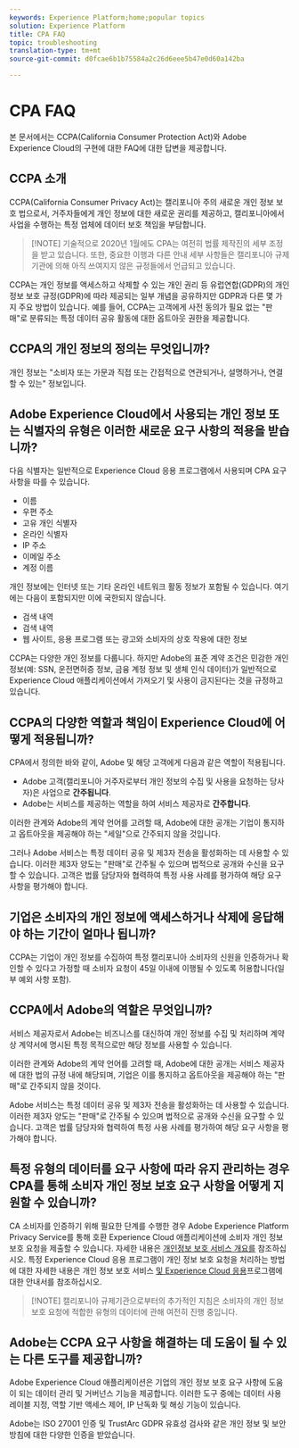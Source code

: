 ```yaml
---
keywords: Experience Platform;home;popular topics
solution: Experience Platform
title: CPA FAQ
topic: troubleshooting
translation-type: tm+mt
source-git-commit: d0fcae6b1b75584a2c26d6eee5b47e0d60a142ba

---
```



# CPA FAQ

본 문서에서는 CCPA(California Consumer Protection Act)와 Adobe Experience Cloud의 구현에 대한 FAQ에 대한 답변을 제공합니다.

## CCPA 소개

CCPA(California Consumer Privacy Act)는 캘리포니아 주의 새로운 개인 정보 보호 법으로서, 거주자들에게 개인 정보에 대한 새로운 권리를 제공하고, 캘리포니아에서 사업을 수행하는 특정 업체에 데이터 보호 책임을 부담합니다.

>[!NOTE] 기술적으로 2020년 1월에도 CPA는 여전히 법률 제작진의 세부 조정을 받고 있습니다. 또한, 중요한 이행과 다른 안내 세부 사항들은 캘리포니아 규제 기관에 의해 아직 쓰여지지 않은 규정들에서 언급되고 있습니다.

CCPA는 개인 정보를 액세스하고 삭제할 수 있는 개인 권리 등 유럽연합(GDPR)의 개인 정보 보호 규정(GDPR)에 따라 제공되는 일부 개념을 공유하지만 GDPR과 다른 몇 가지 주요 방법이 있습니다. 예를 들어, CCPA는 고객에게 사전 동의가 필요 없는 &quot;판매&quot;로 분류되는 특정 데이터 공유 활동에 대한 옵트아웃 권한을 제공합니다.

## CCPA의 개인 정보의 정의는 무엇입니까?

개인 정보는 &quot;소비자 또는 가문과 직접 또는 간접적으로 연관되거나, 설명하거나, 연결할 수 있는&quot; 정보입니다.

## Adobe Experience Cloud에서 사용되는 개인 정보 또는 식별자의 유형은 이러한 새로운 요구 사항의 적용을 받습니까?

다음 식별자는 일반적으로 Experience Cloud 응용 프로그램에서 사용되며 CPA 요구 사항을 따를 수 있습니다.

- 이름
- 우편 주소
- 고유 개인 식별자
- 온라인 식별자
- IP 주소
- 이메일 주소
- 계정 이름

개인 정보에는 인터넷 또는 기타 온라인 네트워크 활동 정보가 포함될 수 있습니다. 여기에는 다음이 포함되지만 이에 국한되지 않습니다.

- 검색 내역
- 검색 내역
- 웹 사이트, 응용 프로그램 또는 광고와 소비자의 상호 작용에 대한 정보

CCPA는 다양한 개인 정보를 다룹니다. 하지만 Adobe의 표준 계약 조건은 민감한 개인 정보(예: SSN, 운전면허증 정보, 금융 계정 정보 및 생체 인식 데이터)가 일반적으로 Experience Cloud 애플리케이션에서 가져오기 및 사용이 금지된다는 것을 규정하고 있습니다.

## CCPA의 다양한 역할과 책임이 Experience Cloud에 어떻게 적용됩니까?

CPA에서 정의한 바와 같이, Adobe 및 해당 고객에게 다음과 같은 역할이 적용됩니다.

- Adobe 고객(캘리포니아 거주자로부터 개인 정보의 수집 및 사용을 요청하는 당사자)은 사업으로 **간주됩니다**.
- Adobe는 서비스를 제공하는 역할을 하여 서비스 제공자로 **간주합니다**.

이러한 관계와 Adobe의 계약 언어를 고려할 때, Adobe에 대한 공개는 기업이 통지하고 옵트아웃을 제공해야 하는 &quot;세일&quot;으로 간주되지 않을 것입니다.

그러나 Adobe 서비스는 특정 데이터 공유 및 제3자 전송을 활성화하는 데 사용할 수 있습니다. 이러한 제3자 양도는 &quot;판매&quot;로 간주될 수 있으며 법적으로 공개와 수신을 요구할 수 있습니다.  고객은 법률 담당자와 협력하여 특정 사용 사례를 평가하여 해당 요구 사항을 평가해야 합니다.

## 기업은 소비자의 개인 정보에 액세스하거나 삭제에 응답해야 하는 기간이 얼마나 됩니까?

CCPA는 기업이 개인 정보를 수집하여 특정 캘리포니아 소비자의 신원을 인증하거나 확인할 수 있다고 가정할 때 소비자 요청이 45일 이내에 이행될 수 있도록 허용합니다(일부 예외 사항 포함).

## CCPA에서 Adobe의 역할은 무엇입니까?

서비스 제공자로서 Adobe는 비즈니스를 대신하여 개인 정보를 수집 및 처리하며 계약상 계약서에 명시된 특정 목적으로만 해당 정보를 사용할 수 있습니다.

이러한 관계와 Adobe의 계약 언어를 고려할 때, Adobe에 대한 공개는 서비스 제공자에 대한 법의 규정 내에 해당되며, 기업은 이를 통지하고 옵트아웃을 제공해야 하는 &quot;판매&quot;로 간주되지 않을 것이다.

Adobe 서비스는 특정 데이터 공유 및 제3자 전송을 활성화하는 데 사용할 수 있습니다. 이러한 제3자 양도는 &quot;판매&quot;로 간주될 수 있으며 법적으로 공개와 수신을 요구할 수 있습니다.  고객은 법률 담당자와 협력하여 특정 사용 사례를 평가하여 해당 요구 사항을 평가해야 합니다.

## 특정 유형의 데이터를 요구 사항에 따라 유지 관리하는 경우 CPA를 통해 소비자 개인 정보 보호 요구 사항을 어떻게 지원할 수 있습니까?

CA 소비자를 인증하기 위해 필요한 단계를 수행한 경우 Adobe Experience Platform Privacy Service를 통해 호환 Experience Cloud 애플리케이션에 소비자 개인 정보 보호 요청을 제출할 수 있습니다. 자세한 내용은 [개인정보 보호 서비스 개요를](../home.md) 참조하십시오. 특정 Experience Cloud 응용 프로그램이 개인 정보 보호 요청을 처리하는 방법에 대한 자세한 내용은 개인 정보 보호 서비스 [및 Experience Cloud 응용](../experience-cloud-apps.md)프로그램에 대한 안내서를 참조하십시오.

>[!NOTE] 캘리포니아 규제기관으로부터의 추가적인 지침은 소비자의 개인 정보 보호 요청에 적합한 유형의 데이터에 관해 여전히 진행 중입니다.

## Adobe는 CCPA 요구 사항을 해결하는 데 도움이 될 수 있는 다른 도구를 제공합니까?

Adobe Experience Cloud 애플리케이션은 기업의 개인 정보 보호 요구 사항에 도움이 되는 데이터 관리 및 거버넌스 기능을 제공합니다. 이러한 도구 중에는 데이터 사용 레이블 지정, 역할 기반 액세스 제어, IP 난독화 및 해싱 기능이 있습니다.

Adobe는 ISO 27001 인증 및 TrustArc GDPR 유효성 검사와 같은 개인 정보 및 보안 방침에 대한 다양한 인증을 받았습니다.
